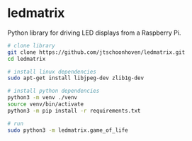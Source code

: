 # ledmatrix
Python library for driving LED displays from a Raspberry Pi.

```bash
# clone library
git clone https://github.com/jtschoonhoven/ledmatrix.git
cd ledmatrix

# install linux dependencies
sudo apt-get install libjpeg-dev zlib1g-dev

# install python dependencies
python3 -m venv ./venv
source venv/bin/activate
python3 -m pip install -r requirements.txt

# run
sudo python3 -m ledmatrix.game_of_life
```

